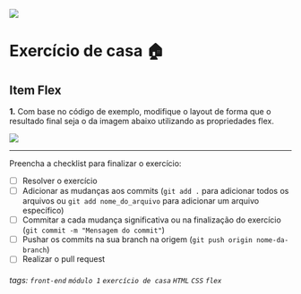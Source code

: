 ![](https://i.imgur.com/xG74tOh.png)

# Exercício de casa 🏠

## Item Flex

**1.** Com base no código de exemplo, modifique o layout de forma que o resultado final seja o da imagem abaixo utilizando as propriedades flex.

![](https://i.imgur.com/jDV2x6o.png)

---

Preencha a checklist para finalizar o exercício:

- [ ] Resolver o exercício
- [ ] Adicionar as mudanças aos commits (`git add .` para adicionar todos os arquivos ou `git add nome_do_arquivo` para adicionar um arquivo específico)
- [ ] Commitar a cada mudança significativa ou na finalização do exercício (`git commit -m "Mensagem do commit"`)
- [ ] Pushar os commits na sua branch na origem (`git push origin nome-da-branch`)
- [ ] Realizar o pull request

###### tags: `front-end` `módulo 1` `exercício de casa` `HTML` `CSS` `flex`

